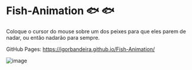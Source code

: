 # Fish-Animation 🐟 🐟
Coloque o cursor do mouse sobre um dos peixes para que eles parem de nadar, ou então nadarão para sempre.

GitHub Pages: https://igorbandeira.github.io/Fish-Animation/

![image](https://user-images.githubusercontent.com/106918230/179840395-8368f099-7cc2-45a1-8c55-17b9bea5e95a.png)
